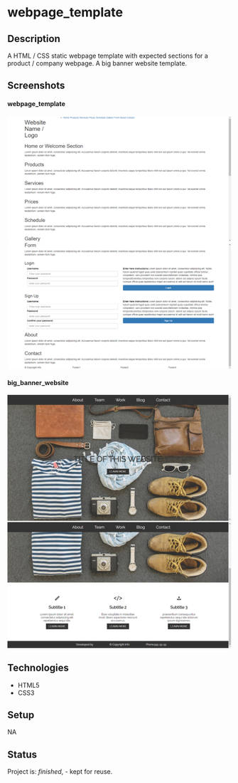 # webpage_template

## Description
A HTML / CSS static webpage template with expected sections for a product / company webpage. A big banner website template.

## Screenshots
#### webpage_template
![Example screenshot](./img/product-page-template-01.png)
![Example screenshot](./img/product-page-template-02.png)

#### big_banner_website
![Example screenshot](./img/big-banner-template-01.png)
![Example screenshot](./img/big-banner-template-02.png)

## Technologies
* HTML5
* CSS3

## Setup
NA

## Status
Project is: _finished_, - kept for reuse.
